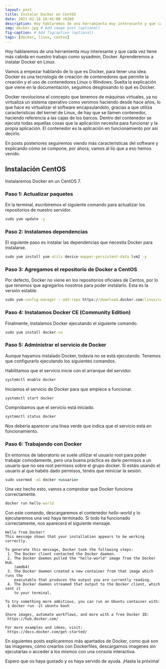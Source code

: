 ```yaml
---
layout: post
title: Instalar Docker en CentOS
date: 2021-02-16 16:45:00 +0200
description: Hoy hablaremos de una herramienta muy interesante y que cada vez tiene más cabida en nuestro trabajo como sysadmin, Docker. Aprenderemos a instalar Docker en CentOS. # Add post description (optional)
img: docker.jpg # Add image post (optional)
fig-caption: # Add figcaption (optional)
tags: [docker, linux, centos]
---
```


Hoy hablaremos de una herramienta muy interesante y que cada vez tiene más cabida en nuestro trabajo como sysadmin, Docker. Aprenderemos a instalar Docker en Linux.

Vamos a empezar hablando de lo que es Docker, para tener una idea. Docker es una tecnología de creación de contenedores que permite la creación y el uso de contenedores Linux o Windows. Suelta la explicación que viene en la documentación, seguimos desglosando lo qué es Docker.

Docker revoluciona el concepto que tenemos de máquinas virtuales, ya no virtualiza un sistema operativo como venimos haciendo desde hace años, lo que hace es virtualizar el software encapsulandolo, gracias a que utiliza caracteristicas del kernel de Linux, de hay que se llamen contenedor, haciendo referencia a las cajas de los barcos. Dentro del contenedor se ejecuta todas aquellas cosas que la aplicación necesita para funcionar y la propia aplicación. El contenedor es la aplicación en funcionamiento por así decirlo.

En posts posteriores seguiremos viendo más características del software y explicando cómo se compone, por ahora, vamos al lío que a eso hemos venido.

## Instalación CentOS

Instalaremos Docker en un CentOS 7.

### Paso 1: Actualizar paquetes

En la terminal, escribiremos el siguiente comando para actualizar los repositorios de nuestro servidor.

```cmd
sudo yum update -y
```

### Paso 2: Instalamos dependencias

El siguiente paso es instalar las dependencias que necesita Docker para instalarse.

```cmd
sudo yum install yum-utils device-mapper-persistent-data lvm2 -y
```

### Paso 3: Agregamos el repositorio de Docker a CentOS

Por defecto, Docker no viene en los repositorios oficiales de Centos, por lo que tenemos que agregarlos nosotros para poder instalarlo. Esta es la versión estable.

```cmd
sudo yum-config-manager --add-repo https://download.docker.com/linux/centos/docker-ce.repo
```

### Paso 4: Instalamos Docker CE (Community Edition)

Finalmente, instalamos Docker ejecutando el siguiente comando.

```cmd
sudo yum install docker-ce
```

### Paso 5: Administrar el servicio de Docker

Aunque hayamos instalado Docker, todavía no se está ejecutando. Tenemos que configurarlo ejecutando los siguientes comandos.

Habilitamos que el servicio inicie con el arranque del servidor.

```cmd
systemctl enable docker
```

Iniciamos el servicio de Docker para que empiece a funcionar.

```cmd
systemctl start docker
```

Comprobamos que el servicio está iniciado.

```cmd
systemctl status docker
```

Nos debería aparecer una línea verde que indica que el servicio está en funcionamiento.

### Paso 6: Trabajando con Docker

En entornos de laboratorio se suele utilizar el usuario root para poder trabajar comodamente, pero una buena práctica es darle permisos a un usuario que no sea root permisos sobre el grupo docker. Si estáis usando el usuario al que habéis dado permisos, tenéis que reiniciar la sesión.

```cmd
sudo usermod -aG docker <usuario>
```

Una vez hecho esto, vamos a comprobar que Docker funciona correctamente.

```cmd
docker run hello-world
```

Con este comando, descargaremos el contenedor _hello-world_ y lo ejecutaremos una vez haya terminado. Si todo ha funcionado correctamente, nos aparecerá el siguiente mensaje.

```text
Hello from Docker!
This message shows that your installation appears to be working correctly.

To generate this message, Docker took the following steps:
 1. The Docker client contacted the Docker daemon.
 2. The Docker daemon pulled the "hello-world" image from the Docker Hub.
    (amd64)
 3. The Docker daemon created a new container from that image which runs the
    executable that produces the output you are currently reading.
 4. The Docker daemon streamed that output to the Docker client, which sent it
    to your terminal.

To try something more ambitious, you can run an Ubuntu container with:
 $ docker run -it ubuntu bash

Share images, automate workflows, and more with a free Docker ID:
 https://hub.docker.com/

For more examples and ideas, visit:
 https://docs.docker.com/get-started/
```

En siguientes posts explicaremos más apartados de Docker, como qué son las imagenes, cómo crearlos con Dockerfiles, descargarnos imagenes sin ejecutarlas o acceder a los mismos con una consola interactiva.

Espero que os haya gustado y os haya servido de ayuda. ¡Hasta la próxima!
